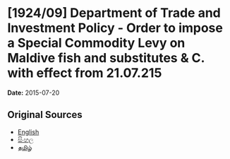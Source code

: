 # [1924/09] Department of Trade and Investment Policy - Order to impose a Special Commodity Levy on Maldive fish and substitutes & C. with effect from 21.07.215

**Date:** 2015-07-20

## Original Sources

- [English](https://documents.gov.lk/view/extra-gazettes/2015/7/1924-09_E.pdf)
- [සිංහල](https://documents.gov.lk/view/extra-gazettes/2015/7/1924-09_S.pdf)
- [தமிழ்](https://documents.gov.lk/view/extra-gazettes/2015/7/1924-09_T.pdf)
